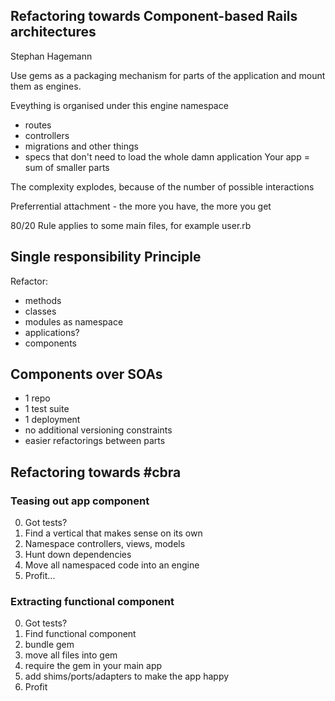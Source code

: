 Refactoring towards Component-based Rails architectures
---
Stephan Hagemann

Use gems as a packaging mechanism for parts of the application and mount them as engines.

Eveything is organised under this engine namespace
- routes
- controllers
- migrations and other things
- specs that don't need to load the whole damn application
Your app = sum of smaller parts

The complexity explodes, because of the number of possible interactions

Preferrential attachment - the more you have, the more you get

80/20 Rule applies to some main files, for example user.rb

## Single responsibility Principle
Refactor:
- methods
- classes
- modules as namespace
- applications?
- components

## Components over SOAs
- 1 repo
- 1 test suite
- 1 deployment
- no additional versioning constraints
- easier refactorings between parts

## Refactoring towards #cbra
### Teasing out app component
0. Got tests?
1. Find a vertical that makes sense on its own
2. Namespace controllers, views, models
3. Hunt down dependencies
4. Move all namespaced code into an engine
5. Profit...

### Extracting functional component
0. Got tests?
1. Find functional component
2. bundle gem 
3. move all files into gem
4. require the gem in your main app
5. add shims/ports/adapters to make the app happy
6. Profit


















